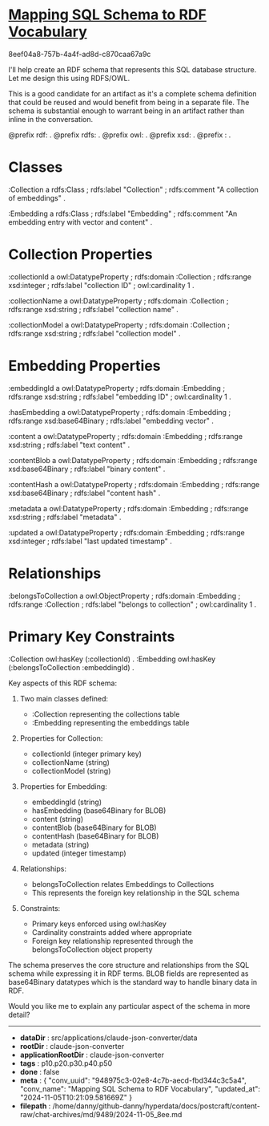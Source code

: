 # [Mapping SQL Schema to RDF Vocabulary](https://claude.ai/chat/948975c3-02e8-4c7b-aecd-fbd344c3c5a4)

8eef04a8-757b-4a4f-ad8d-c870caa67a9c

 I'll help create an RDF schema that represents this SQL database structure. Let me design this using RDFS/OWL.

<antThinking>This is a good candidate for an artifact as it's a complete schema definition that could be reused and would benefit from being in a separate file. The schema is substantial enough to warrant being in an artifact rather than inline in the conversation.</antThinking>

<antArtifact identifier="embeddings-schema" type="application/vnd.ant.code" language="turtle" title="RDF Schema for Embeddings Database">
@prefix rdf: <http://www.w3.org/1999/02/22-rdf-syntax-ns#> .
@prefix rdfs: <http://www.w3.org/2000/01/rdf-schema#> .
@prefix owl: <http://www.w3.org/2002/07/owl#> .
@prefix xsd: <http://www.w3.org/2001/XMLSchema#> .
@prefix : <http://example.org/embeddings#> .

# Classes
:Collection a rdfs:Class ;
    rdfs:label "Collection" ;
    rdfs:comment "A collection of embeddings" .

:Embedding a rdfs:Class ;
    rdfs:label "Embedding" ;
    rdfs:comment "An embedding entry with vector and content" .

# Collection Properties
:collectionId a owl:DatatypeProperty ;
    rdfs:domain :Collection ;
    rdfs:range xsd:integer ;
    rdfs:label "collection ID" ;
    owl:cardinality 1 .

:collectionName a owl:DatatypeProperty ;
    rdfs:domain :Collection ;
    rdfs:range xsd:string ;
    rdfs:label "collection name" .

:collectionModel a owl:DatatypeProperty ;
    rdfs:domain :Collection ;
    rdfs:range xsd:string ;
    rdfs:label "collection model" .

# Embedding Properties
:embeddingId a owl:DatatypeProperty ;
    rdfs:domain :Embedding ;
    rdfs:range xsd:string ;
    rdfs:label "embedding ID" ;
    owl:cardinality 1 .

:hasEmbedding a owl:DatatypeProperty ;
    rdfs:domain :Embedding ;
    rdfs:range xsd:base64Binary ;
    rdfs:label "embedding vector" .

:content a owl:DatatypeProperty ;
    rdfs:domain :Embedding ;
    rdfs:range xsd:string ;
    rdfs:label "text content" .

:contentBlob a owl:DatatypeProperty ;
    rdfs:domain :Embedding ;
    rdfs:range xsd:base64Binary ;
    rdfs:label "binary content" .

:contentHash a owl:DatatypeProperty ;
    rdfs:domain :Embedding ;
    rdfs:range xsd:base64Binary ;
    rdfs:label "content hash" .

:metadata a owl:DatatypeProperty ;
    rdfs:domain :Embedding ;
    rdfs:range xsd:string ;
    rdfs:label "metadata" .

:updated a owl:DatatypeProperty ;
    rdfs:domain :Embedding ;
    rdfs:range xsd:integer ;
    rdfs:label "last updated timestamp" .

# Relationships
:belongsToCollection a owl:ObjectProperty ;
    rdfs:domain :Embedding ;
    rdfs:range :Collection ;
    rdfs:label "belongs to collection" ;
    owl:cardinality 1 .

# Primary Key Constraints
:Collection owl:hasKey (:collectionId) .
:Embedding owl:hasKey (:belongsToCollection :embeddingId) .
</antArtifact>

Key aspects of this RDF schema:

1. Two main classes defined:
   - :Collection representing the collections table
   - :Embedding representing the embeddings table

2. Properties for Collection:
   - collectionId (integer primary key)
   - collectionName (string)
   - collectionModel (string)

3. Properties for Embedding:
   - embeddingId (string)
   - hasEmbedding (base64Binary for BLOB)
   - content (string)
   - contentBlob (base64Binary for BLOB)
   - contentHash (base64Binary for BLOB) 
   - metadata (string)
   - updated (integer timestamp)

4. Relationships:
   - belongsToCollection relates Embeddings to Collections
   - This represents the foreign key relationship in the SQL schema

5. Constraints:
   - Primary keys enforced using owl:hasKey
   - Cardinality constraints added where appropriate
   - Foreign key relationship represented through the belongsToCollection object property

The schema preserves the core structure and relationships from the SQL schema while expressing it in RDF terms. BLOB fields are represented as base64Binary datatypes which is the standard way to handle binary data in RDF.

Would you like me to explain any particular aspect of the schema in more detail?

---

* **dataDir** : src/applications/claude-json-converter/data
* **rootDir** : claude-json-converter
* **applicationRootDir** : claude-json-converter
* **tags** : p10.p20.p30.p40.p50
* **done** : false
* **meta** : {
  "conv_uuid": "948975c3-02e8-4c7b-aecd-fbd344c3c5a4",
  "conv_name": "Mapping SQL Schema to RDF Vocabulary",
  "updated_at": "2024-11-05T10:21:09.581669Z"
}
* **filepath** : /home/danny/github-danny/hyperdata/docs/postcraft/content-raw/chat-archives/md/9489/2024-11-05_8ee.md
